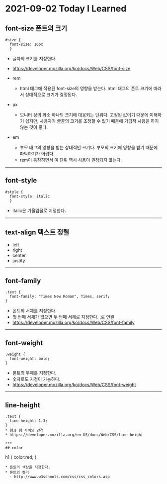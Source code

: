 # 2021-09-02 Today I Learned

## font-size 폰트의 크기
~~~
#size {
  font-size: 16px
  }
~~~
* 글자의 크기를 지정한다.
* https://developer.mozilla.org/ko/docs/Web/CSS/font-size
* rem   
  - html 태그에 적용된 font-size의 영향을 받는다. html 태그의 폰트 크기에 따라서 상대적으로 크기가 결정된다.

* px   
  - 모니터 상의 화소 하나의 크기에 대응되는 단위다. 고정된 값이기 때문에 이해하기 쉽지만, 사용자가 글꼴의 크기를 조정할 수 없기 때문에 가급적 사용을 하지 않는 것이 좋다. 

* em   
  - 부모 태그의 영향을 받는 상대적인 크기다. 부모의 크기에 영향을 받기 때문에 파악하기가 어렵다.   
  - rem이 등장하면서 이 단위 역시 사용이 권장되지 않는다.

*** 

## font-style
~~~
#style {
  font-style: italic
  }
~~~
* italic은 기울임꼴로 지정한다.
***

## text-align 텍스트 정렬
* left
* right
* center
* justify

*** 

## font-family
~~~
.text {
  font-family: "Times New Roman", Times, serif;
}
~~~
* 폰트의 서체를 지정한다.
* 첫 번째 서체가 없으면 두 번째 서체로 지정한다. ,로 연결
* https://developer.mozilla.org/ko/docs/Web/CSS/font-family

*** 

## font-weight
~~~
.weight {
  font-weight: bold;
}
~~~
* 폰트의 두께를 지정한다.
* 숫자로도 지정이 가능하다.
* https://developer.mozilla.org/ko/docs/Web/CSS/font-weight
***

## line-height 
~~~
.text {
  line-height: 1.3;
}
* 행과 행 사이의 간격
* https://developer.mozilla.org/en-US/docs/Web/CSS/line-height

***
## color
~~~
h1 {
  color:red;
  }
~~~
* 폰트의 색상을 지정한다.
* 폰트의 컬러
  - http://www.w3schools.com/css/css_colors.asp
